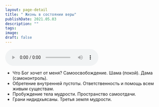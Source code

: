 ```yaml
---
layout: page-detail
title: " Жизнь в состоянии веры"
publishDate: 2021.05.03
description: ""
tags:
image:
draft: false
---
```


<audio title="2021.05.03 -  Жизнь в состоянии веры.mp3" src="/upload/iblock/f57/f57ec192f7bec8cde547a903cf4d6752.mp3" controls=""></audio>

* Что Бог хочет от меня? Самоосвобождение. Шама (покой). Дама (самоконтроль).
* Обретение внутренней пустоты. Ответственность и помощь всем живым существам.
* Пробуждение тела мудрости. Пространство самоотдачи.
* Грани нидидхьясаны. Третья земля мудрости.

  
